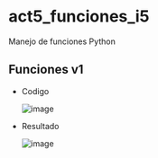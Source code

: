 # act5_funciones_i5
Manejo de funciones Python
## Funciones v1
- Codigo

  ![image](https://github.com/user-attachments/assets/6fa86850-d630-4713-a050-1531ea156694)
- Resultado

  ![image](https://github.com/user-attachments/assets/9ddf82cf-1bd0-43e3-b75b-5d9dcb0f724c)
